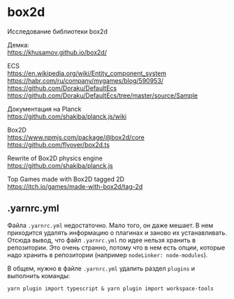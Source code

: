 # box2d
Исследование библиотеки box2d

Демка:  
https://khusamov.github.io/box2d/

ECS  
https://en.wikipedia.org/wiki/Entity_component_system  
https://habr.com/ru/company/mygames/blog/590953/  
https://github.com/Doraku/DefaultEcs  
https://github.com/Doraku/DefaultEcs/tree/master/source/Sample  

Документация на Planck  
https://github.com/shakiba/planck.js/wiki

Box2D  
https://www.npmjs.com/package/@box2d/core  
https://github.com/flyover/box2d.ts

Rewrite of Box2D physics engine  
https://github.com/shakiba/planck.js

Top Games made with Box2D tagged 2D  
https://itch.io/games/made-with-box2d/tag-2d

.yarnrc.yml
-----------

Файла `.yarnrc.yml` недостаточно. Мало того, он даже мешает. В нем приходится удалять информацию о плагинах 
и заново их устанавливать. Отсюда вывод, что файл `.yarnrc.yml` по идее нельзя хранить в репозитории. 
Это очень странно, потому что в нем есть опции, которые надо хранить в репозитории (например `nodeLinker: node-modules`).

В общем, нужно в файле `.yarnrc.yml` удалить раздел `plugins` и выполнить команды:

```
yarn plugin import typescript & yarn plugin import workspace-tools
```